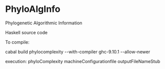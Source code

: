 # PhyloAlgInfo
Phylogenetic Algorithmic Information

Haskell source code

To compile:

cabal build phylocomplexity --with-compiler ghc-9.10.1 --allow-newer

execution:  phyloComplexity machineConfigurationfile outputFileNameStub
